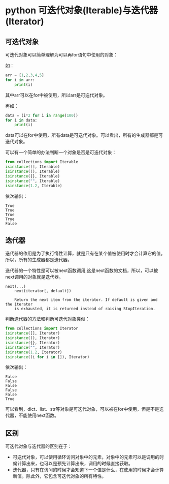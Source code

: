 # python 可迭代对象(Iterable)与迭代器(Iterator)

## 可迭代对象

可迭代对象可以简单理解为可以再for语句中使用的对象：

如：

```python
arr = [1,2,3,4,5]
for i in arr:
    print(i)
```

其中arr可以在for中被使用，所以arr是可迭代对象。

再如：

```python
data = (i*2 for i in range(100))
for i in data:
    print(i)
```

data可以在for中使用，所有data是可迭代对象。可以看出，所有的生成器都是可迭代对象。

可以有一个简单的办法判断一个对象是否是可迭代对象：

```python
from collections import Iterable
isinstance([], Iterable)
isinstance((), Iterable)
isinstance({}, Iterable)
isinstance("", Iterable)
isinstance(1.2, Iterable)
```

依次输出：

```text
True
True
True
True
False
```

## 迭代器

迭代器的作用是为了执行惰性计算，就是只有在某个值被使用时才会计算它的值。所以，所有的生成器都是迭代器。

迭代器的一个特性是可以被next函数调用,这是next函数的文档，所以，可以被next调用的对象就是迭代器。

```text
next(...)
    next(iterator[, default])
    
    Return the next item from the iterator. If default is given and the iterator
    is exhausted, it is returned instead of raising StopIteration.
```

判断迭代器的方法和判断可迭代对象类似：

```python
from collections import Iterator
isinstance([], Iterator)
isinstance((), Iterator)
isinstance({}, Iterator)
isinstance("", Iterator)
isinstance(1.2, Iterator)
isinstance((i for i in []), Iterator)
```

依次输出：

```text
False
False
False
False
False
True
```

可以看到，dict、list、str等对象是可迭代对象，可以被在for中使用，但是不是迭代器，不能使用next函数。

## 区别

可迭代对象与迭代器的区别在于：

- 可迭代对象，可以使用循环访问对象中的元素，对象中的元素可以是调用的时候计算出来，也可以是预先计算出来，调用的时候直接获取。
- 迭代器，只有在访问的时候才会知道下一个值是什么，在使用的时候才会计算新值。除此外，它包含可迭代对象的所有特性。